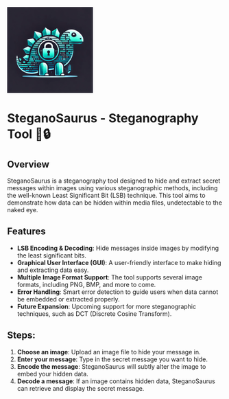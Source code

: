 <img src="/images/Steganosauros.png" alt="SteganoSaurus Logo" width="200">

# SteganoSaurus - Steganography Tool 🦖🔒

## Overview

SteganoSaurus is a steganography tool designed to hide and extract secret messages within images using various steganographic methods, including the well-known Least Significant Bit (LSB) technique. This tool aims to demonstrate how data can be hidden within media files, undetectable to the naked eye.

## Features

- **LSB Encoding & Decoding**: Hide messages inside images by modifying the least significant bits.
- **Graphical User Interface (GUI)**: A user-friendly interface to make hiding and extracting data easy.
- **Multiple Image Format Support**: The tool supports several image formats, including PNG, BMP, and more to come.
- **Error Handling**: Smart error detection to guide users when data cannot be embedded or extracted properly.
- **Future Expansion**: Upcoming support for more steganographic techniques, such as DCT (Discrete Cosine Transform).

## Steps:

1. **Choose an image**: Upload an image file to hide your message in.
2. **Enter your message**: Type in the secret message you want to hide.
3. **Encode the message**: SteganoSaurus  will subtly alter the image to embed your hidden data.
4. **Decode a message**: If an image contains hidden data, SteganoSaurus can retrieve and display the secret message.
